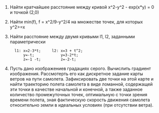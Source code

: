 1. Найти кратчайшее расстояние между кривой x^2-y^2 - exp(x*y) = 0  и точкой (2,0)

2. Найти min(f), f = x^2/9-y^2/4 на множестве точек, для которых y^2>=x

3. Найти расстояние между двумя кривыми l1, l2, заданными параметрически

         l1: x=2-3*t;     l2: x=3 + t^2;
             y=-t;            y=3-2*t;
             z=-1 -t;         z=-2-t;

4. Пусть дано изображениев градациях серого. Вычислить градиент изображения.
   Рассмотерть его как дискретное задание карты ветров на пути самолета.
   Зафиксировать две точки на этой карте и найти траекторию полета самолета в виде ломанной,
   содержащей эти точки в качестве начальной и конечной, а также заданное количество промежуточных точек,
   оптимальную с точки зрения времени полета, зная фактическую скорость движения самолета 
   относительно земли в идеальных условиях (при отсутствии ветра).
